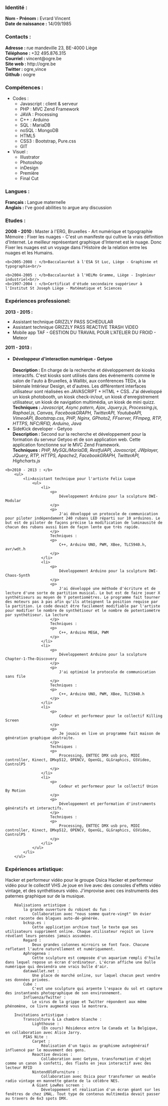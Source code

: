 <h3>Identité :</h3>
<p>
	<b>Nom - Prénom :</b> Evrard Vincent<br/>
	<b>Date de naissance :</b> 14/09/1985
</p>
<h3>Contacts :</h3>
<p>
	<b>Adresse : </b>rue mandeville 23, BE-4000 Liège<br/>
	<b>Téléphone : </b>+32 495.876.315<br/>
	<b>Courriel : </b>vincent@ogre.be<br/>
	<b>Site web : </b>http://ogre.be<br/>
	<b>Twitter : </b>ogre_vince<br/>
	<b>Github : </b>oogre
</p>
<h3>Compétences :</h3>
<ul>
	<li>Codes :
		<ul>
			<li>Javascript : client & serveur</li>
			<li>PHP : MVC Zend Framework</li>
			<li>JAVA : Processing</li>
			<li>C++ : Arduino</li>
			<li>SQL : MariaDB</li>
			<li>noSQL : MongoDB</li>
			<li>HTML5</li>
			<li>CSS3 : Bootstrap, Pure.css</li>
			<li>GIT</li>
		</ul>
	</li>
	<li>Visuel :
		<ul>
			<li>Illustrator</li>
			<li>Photoshop</li>
			<li>inDesign</li>
			<li>Première</li>
			<li>Final Cut</li>
		</ul>
	</li>
</ul>

<h3>Langues :</h3>
<p>
	<b>Français : </b>Langue maternelle<br/>
	<b>Anglais : </b>I've good abilities to argue any discussion
</p>
<h3>Etudes :</h3>
<p>
	<b>2008 - 2010 : </b>Master à l'ERG, Bruxelles - Art numérique et typographie<br/>
		Mémoire : 
			Fixer les nuages - C'est un manifeste qui cultive la vrais définition d'Internet. 
			Le meilleur représentant graphique d'Internet est le nuage. Donc Fixer les nuages
			est un voyage dans l'Histoire de la relation entre les nuages et les Humains.<br/>
	
	<b>2005-2008 : </b>Baccalauréat à l'ESA St Luc, Liège - Graphisme et typographie<br/>
	
	<b>2004-2005 : </b>Baccalauréat à l'HELMo Gramme, Liège - Ingénieur industriel<br/>
	<b>1997-2004 : </b>Certificat d'étude secondaire suppérieur à l'Institut St Joseph Liège - Matématique et Sciences
</p>
<h3>Expériences professionel:</h3>
<p>
	<b>2013 - 2015 : </b>
		<ul>
			<li>Assistant technique GRIZZLY PASS SCHEDULAR</li>
			<li>Assistant technique GRIZZLY PASS REACTIVE TRASH VIDEO</li>
			<li>Mobile app TAF - GESTION DU TRAVAIL POUR L'ATELIER DU FROID - Meteor</li>
		</ul>
	<b>2011 - 2013 : </b>
		<ul>
			<li><h4>Développeur d'interaction numérique - Getyoo</h4>
				<b>Description : </b>En charge de la recherche et développement de kiosks interactifs. C'est kiosks sont utilisés dans des événements comme le salon de l'auto à Bruxelles, à Wallibi, aux conférences TEDx, à la biénnale Intérieur Design, et d'autres. Les différentent interfaces utilisateur sont réalisées en JAVASCRIPT + HTML + CSS. J'ai développé un kiosk photobooth, un kiosk check-in/out, un kiosk d'enregistrement utilisateur, un kiosk de navigation multimédia, un kiosk de mini quizz.<br/>
				<b>Techniques : </b><i>Javascript, Async patern, Ajax, Jquery.js, Processing.js, Raphael.js, Canvas, FacebookGRAPH, TwitterAPI, YoutubeAPI, VimeoAPI, Bootstrap.css, PHP, Nginx, GPhoto2, FFserver, FFmpeg, RTP, HTTPS, NFC/RFID, Arduino, Java</i>
			</li>
			<li>SideKick developer - Getyoo<br/>
				<b>Description : </b>Second sur la recherche et développement pour la formation du serveur Getyoo et de son application web. Cette application fonctionne sur le MVC Zend Framework. <br/>
				<b>Techniques : </b><i>PHP, MySQL/MariaDB, RestfulAPI, Javascript, JWplayer, JQuery, RTP, HTTPS, Apache2, FacebookGRAPH, TwitterAPI, Highcharts.js</i>
			</li>
		</ul>
	
	<b>2010 - 2013 : </b>
		<ul>
			<li>Assistant technique pour l'artiste Felix Luque
				<ul>
					<li>
						<p>
							Développement Arduino pour la sculpture DWI-Modular
						</p>
						<p>
							J'ai développé un protocole de communication pour piloter indépendament 240 rubans LED réparti sur 10 arduinos. Le but est de piloter de façons précise la modification de luminausité de chacun des rubans aussi bien de façon lente que très rapide.
						</p>
						Techniques : 
						<p>
							C++, Arduino UNO, PWM, XBee, TLC5940.h, avr/wdt.h
						</p>
					</li>
					<li>
						<p>
							Développement Arduino pour la sculpture DWI-Chaos-Synth
						</p>
						<p>
							J'ai développé une méthode d'écriture et de lecture d'une sorte de partition musical. Le but est de faire jouer X synthétiseurs au moyen de Y potentiomètres. Le programme fait tourner des moteurs pas à pas afin qu'ils atteignent la position requise par la partition. Le code devait être facilement modifiable par l'artiste pour modifier le nombre de synthétiseur et le nombre de potentiomètre par synthétiseur. La lecture
						</p>
						Techniques : 
						<p>
							C++, Arduino MEGA, PWM
						</p>
					</li>
					<li>
						<p>
							Développement Arduino pour la sculpture Chapter-1-The-Discovery
						</p>
						<p>
							J'ai optimisé le protocole de communication sans file
						</p>
						Techniques : 
						<p>
							C++, Arduino UNO, PWM, XBee, TLC5940.h
						</p>
					</li>
					<li>
						<p>
							Codeur et performeur pour le collectif Killing Screen
						</p>
						<p>
							Je jouais en live un programme fait maison de génération graphique abstraite.
						</p>
						Techniques : 
						<p>
							Processing, ENTTEC DMX usb pro, MIDI controller, Kinect, DMxp512, OPENCV, OpenGL, GLGraphics, GSVideo, ControlP5
						</p>
					</li>
					<li>
						<p>
							Codeur et performeur pour le collectif Union By Motion
						</p>
						<p>
							Développement et performation d'instruments génératifs et interactifs. 
						</p>
						Techniques : 
						<p>
							Processing, ENTTEC DMX usb pro, MIDI controller, Kinect, DMxp512, OPENCV, OpenGL, GLGraphics, GSVideo, ControlP5
						</p>
					</li>
				</ul>
			</li>
		</ul>
</p>
<h3>Expériences artistique:</h3>
		Hacker et performeur vidéo pour le groupe Osica
		Hacker et performeur vidéo pour le collectif VHS
			Je joue en live avec des consoles d'effets vidéo vintage, et des synthétiseurs vidéo. J'improvise avec ces instruments des paternes graphique sur de la musique.

		Réalisations artistique : 
			la grande ouverture du robinet du fun : 
				Collaboration avec "nous somme quatre-vingt" Un évier robot raconte des blagues auto-dé-générée.
			bcksp.es : 
				Cette application archive tout le texte que ses utilisateurs suppriment online. Chaque utilisateur reçoit un livre révélant leurs pensées jamais assumées.
			Regard : 
				Deux grandes colonnes mirroirs se font face. Chacune refletant l'autre naturellement et numériquement.
			Aphrogenea : 
				Cette sculpture est composée d'un aquarium rempli d'huile dans lequel repose un écran d'ordinateur. L'écran affiche une bulle numérique qui deviendra une vrais bulle d'air.
			datawallet.net : 
				Une place de marché online, sur laquel chacun peut vendre ses données privées.
			Cube : 
				C'est une sculpture qui arpente l'espace du sol et capture des instantanés photographique de son environnement. 
			Influenza/Twitter : 
				Le virus de la grippe et Twitter répondent aux même phénomène, ce livre augmenté vous le montrera.

		Invitations artistique : 
			Transculture & La chambre blanche : 
				Lighthouse : 
					(En cours) Résidence entre le Canada et la Belgique, en collaboration avec Alice Jarry.
			PIAS Nite : 
				Carpet : 
					Réalisation d'un tapis au graphisme autogénéraif influencé par le mouvement des gens. 
				Reactive devices : 
					Collaboration avec Getyoo, transformation d'objet comme un canon à confetti, des flashs en jeux interactif avec des lecteur RFID
				NintendOldFurniture :
					Collaboration avec Osica pour transformer un meuble radio vintage en mannette géante de la célèbre NES.
				A Giant LowRes screen : 
					Développement et réalisation d'un écran géant sur les fenêtres de chez iMAL. Tout type de contenus multimedia devait passer au travers de 6x3 spots DMX.

